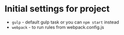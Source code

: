 # Initial settings for project
- `gulp` - default gulp task or you can `npm start` instead
- `webpack` - to run rules from webpack.config.js
